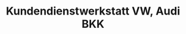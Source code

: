 ---
title: "Kundendienstwerkstatt VW, Audi BKK"
url: /zwickau/kundendienstwerkstatt-vw-audi-bkk/
shop: Autowerkstatt
---